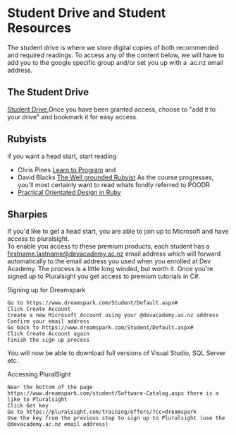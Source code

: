 # Student Drive and Student Resources 

The student drive is where we store digital copies of both recommended and required readings. 
To access any of the content below, we will have to add you to the google specific group and/or set you up with a .ac.nz email address. 

## The Student Drive 
[Student Drive.](https://drive.google.com/open?id=0B5aB0OHeInzgeWZoQm9VaWJQeWc&authuser=0)Once you have been granted access, choose to "add it to your drive" and bookmark it for easy access.  

## Rubyists 
if you want a head start, start reading 
- Chris Pines [Learn to Program](https://drive.google.com/open?id=0B5aB0OHeInzgOWE3dF9tMzByVVk&authuser=0) and
- David Blacks [The Well grounded Rubyist](https://drive.google.com/open?id=0B5aB0OHeInzgXzFFd1ZhT2lUTjA&authuser=0)
As the course progresses, you'll most certainly want to read whats fondly referred to POODR 
- [Practical Orientated Design in Ruby](https://drive.google.com/open?id=0B5aB0OHeInzgcHFvZUVtNlZzQ3c&authuser=0)

## Sharpies 
If you'd like to get a head start, you are able to join up to Microsoft and have access to pluralsight.  
To enable you access to these premium products, each student has a firstname.lastname@devacademy.ac.nz email address which will forward automatically to the email address you used when you enrolled at Dev Academy. 
The process is a little long winded, but worth it. Once you're signed up to Pluralsight you get access to premium tutorials in C#.

Signing up for Dreamspark

    Go to https://www.dreamspark.com/Student/Default.aspx#
    Click Create Account
    Create a new Microsoft Account using your @devacademy.ac.nz address
    Confirm your email address
    Go back to https://www.dreamspark.com/Student/Default.aspx#
    Click Create Account again
    Finish the sign up process

You will now be able to download full versions of  Visual Studio, SQL Server etc.

Accessing PluralSight 

    Near the bottom of the page https://www.dreamspark.com/student/Software-Catalog.aspx there is a like to Pluralsight 
    Click Get key
    Go to https://pluralsight.com/training/offers/?cc=dreamspark
    Use the key from the previous step to sign up to Pluralsight (use the @devacademy.ac.nz email address)  
    


